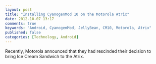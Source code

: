 ```yaml
---
layout: post
title: "Installing CyanogenMod 10 on the Motorola Atrix"
date: 2012-10-07 13:17
comments: true
keywords: "Android, CyanogenMod, JellyBean, CM10, Motorola, Atrix"
published: false
categories: [Technology, Android]
---
```


Recently, Motorola announced that they had rescinded their decision to bring 
Ice Cream Sandwich to the Atrix.
